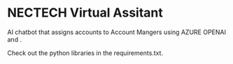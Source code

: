 # NECTECH Virtual Assitant
AI chatbot that assigns accounts to Account Mangers using AZURE OPENAI and .

Check out the python libraries in the requirements.txt.


